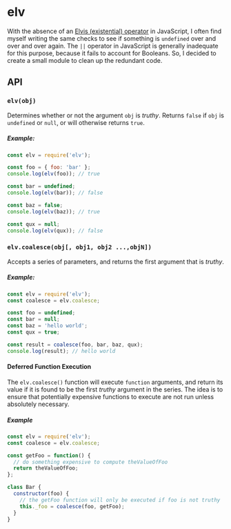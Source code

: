 # elv

With the absence of an [Elvis (existential) operator](https://en.wikipedia.org/wiki/Elvis_operator) in JavaScript, I often find myself writing the same checks to see if something is `undefined` over and over and over again.  The `||` operator in JavaScript is generally inadequate for this purpose, because it fails to account for Booleans.  So, I decided to create a small module to clean up the redundant code.

## API

### `elv(obj)`

Determines whether or not the argument `obj` is _truthy_.  Returns `false` if `obj` is `undefined` or `null`, or will otherwise returns `true`.

##### Example:
```js
const elv = require('elv');

const foo = { foo: 'bar' };
console.log(elv(foo)); // true

const bar = undefined;
console.log(elv(bar)); // false

const baz = false;
console.log(elv(baz)); // true

const qux = null;
console.log(elv(qux)); // false
```

### `elv.coalesce(obj[, obj1, obj2 ...,objN])`

Accepts a series of parameters, and returns the first argument that is _truthy_.

##### Example:
```js
const elv = require('elv');
const coalesce = elv.coalesce;

const foo = undefined;
const bar = null;
const baz = 'hello world';
const qux = true;

const result = coalesce(foo, bar, baz, qux);
console.log(result); // hello world
```

#### Deferred Function Execution
The `elv.coalesce()` function will execute `function` arguments, and return its value if it is found to be the first _truthy_ argument in the series.  The idea is to ensure that potentially expensive functions to execute are not run unless absolutely necessary.

##### Example
```js
const elv = require('elv');
const coalesce = elv.coalesce;

const getFoo = function() {
  // do something expensive to compute theValueOfFoo
  return theValueOfFoo;
};

class Bar {
  constructor(foo) {
    // the getFoo function will only be executed if foo is not truthy
    this._foo = coalesce(foo, getFoo);
  }
}
```
